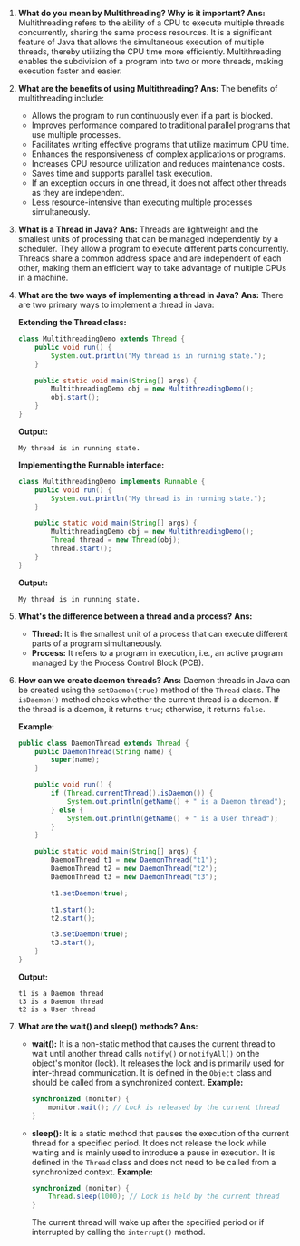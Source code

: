 1. **What do you mean by Multithreading? Why is it important?**
   **Ans:** Multithreading refers to the ability of a CPU to execute multiple threads concurrently, sharing the same process resources. It is a significant feature of Java that allows the simultaneous execution of multiple threads, thereby utilizing the CPU time more efficiently. Multithreading enables the subdivision of a program into two or more threads, making execution faster and easier.

2. **What are the benefits of using Multithreading?**
   **Ans:** The benefits of multithreading include:
   - Allows the program to run continuously even if a part is blocked.
   - Improves performance compared to traditional parallel programs that use multiple processes.
   - Facilitates writing effective programs that utilize maximum CPU time.
   - Enhances the responsiveness of complex applications or programs.
   - Increases CPU resource utilization and reduces maintenance costs.
   - Saves time and supports parallel task execution.
   - If an exception occurs in one thread, it does not affect other threads as they are independent.
   - Less resource-intensive than executing multiple processes simultaneously.

3. **What is a Thread in Java?**
   **Ans:** Threads are lightweight and the smallest units of processing that can be managed independently by a scheduler. They allow a program to execute different parts concurrently. Threads share a common address space and are independent of each other, making them an efficient way to take advantage of multiple CPUs in a machine.

4. **What are the two ways of implementing a thread in Java?**
   **Ans:** There are two primary ways to implement a thread in Java:
   
   **Extending the Thread class:**
   ```java
   class MultithreadingDemo extends Thread {
       public void run() {
           System.out.println("My thread is in running state.");
       }

       public static void main(String[] args) {
           MultithreadingDemo obj = new MultithreadingDemo();
           obj.start();
       }
   }
   ```
   **Output:**
   ```
   My thread is in running state.
   ```

   **Implementing the Runnable interface:**
   ```java
   class MultithreadingDemo implements Runnable {
       public void run() {
           System.out.println("My thread is in running state.");
       }

       public static void main(String[] args) {
           MultithreadingDemo obj = new MultithreadingDemo();
           Thread thread = new Thread(obj);
           thread.start();
       }
   }
   ```
   **Output:**
   ```
   My thread is in running state.
   ```

5. **What's the difference between a thread and a process?**
   **Ans:** 
   - **Thread:** It is the smallest unit of a process that can execute different parts of a program simultaneously.
   - **Process:** It refers to a program in execution, i.e., an active program managed by the Process Control Block (PCB).

6. **How can we create daemon threads?**
   **Ans:** Daemon threads in Java can be created using the `setDaemon(true)` method of the `Thread` class. The `isDaemon()` method checks whether the current thread is a daemon. If the thread is a daemon, it returns `true`; otherwise, it returns `false`.

   **Example:**
   ```java
   public class DaemonThread extends Thread {
       public DaemonThread(String name) {
           super(name);
       }

       public void run() {
           if (Thread.currentThread().isDaemon()) {
               System.out.println(getName() + " is a Daemon thread");
           } else {
               System.out.println(getName() + " is a User thread");
           }
       }

       public static void main(String[] args) {
           DaemonThread t1 = new DaemonThread("t1");
           DaemonThread t2 = new DaemonThread("t2");
           DaemonThread t3 = new DaemonThread("t3");

           t1.setDaemon(true);

           t1.start();
           t2.start();

           t3.setDaemon(true);
           t3.start();
       }
   }
   ```
   **Output:**
   ```
   t1 is a Daemon thread
   t3 is a Daemon thread
   t2 is a User thread
   ```

7. **What are the wait() and sleep() methods?**
   **Ans:**
   - **wait():** It is a non-static method that causes the current thread to wait until another thread calls `notify()` or `notifyAll()` on the object's monitor (lock). It releases the lock and is primarily used for inter-thread communication. It is defined in the `Object` class and should be called from a synchronized context.
     **Example:**
     ```java
     synchronized (monitor) {
         monitor.wait(); // Lock is released by the current thread
     }
     ```

   - **sleep():** It is a static method that pauses the execution of the current thread for a specified period. It does not release the lock while waiting and is mainly used to introduce a pause in execution. It is defined in the `Thread` class and does not need to be called from a synchronized context.
     **Example:**
     ```java
     synchronized (monitor) {
         Thread.sleep(1000); // Lock is held by the current thread
     }
     ```
     The current thread will wake up after the specified period or if interrupted by calling the `interrupt()` method.
```